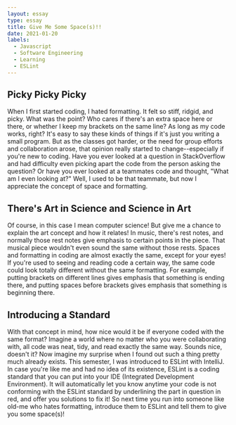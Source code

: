 ```yaml
---
layout: essay
type: essay
title: Give Me Some Space(s)!!
date: 2021-01-20
labels:
  - Javascript
  - Software Engineering
  - Learning
  - ESLint
---
```


## Picky Picky Picky

  When I first started coding, I hated formatting.  It felt so stiff, ridgid, and picky.  What was the point?  Who cares if there's an extra space here or there, or whether I keep my brackets on the same line?  As long as my code works, right?  It's easy to say these kinds of things if it's just you writing a small program.  But as the classes got harder, or the need for group efforts and collaboration arose, that opinion really started to change--especially if you're new to coding.  Have you ever looked at a question in StackOverflow and had difficulty even picking apart the code from the person asking the question?  Or have you ever looked at a teammates code and thought, "What am I even looking at?" Well, I used to be that teammate, but now I appreciate the concept of space and formatting.

## There's Art in Science and Science in Art

  Of course, in this case I mean computer science!  But give me a chance to explain the art concept and how it relates!  In music, there's rest notes, and normally those rest notes give emphasis to certain points in the piece.  That musical piece wouldn't even sound the same without those rests.  Spaces and formatting in coding are almost exactly the same, except for your eyes!  If you're used to seeing and reading code a certain way, the same code could look totally different without the same formatting.  For example, putting brackets on different lines gives emphasis that something is ending there, and putting spaces before brackets gives emphasis that something is beginning there.
  
## Introducing a Standard

  With that concept in mind, how nice would it be if everyone coded with the same format?  Imagine a world where no matter who you were collaborating with, all code was neat, tidy, and read exactly the same way.  Sounds nice, doesn't it?  Now imagine my surprise when I found out such a thing pretty much already exists.  This semester, I was introduced to ESLint with IntelliJ.  In case you're like me and had no idea of its existence, ESLint is a coding standard that you can put into your IDE (Integrated Development Environment).  It will automatically let you know anytime your code is not conforming with the ESLint standard by underlining the part in question in red, and offer you solutions to fix it!  So next time you run into someone like old-me who hates formatting, introduce them to ESLint and tell them to give you some space(s)!
